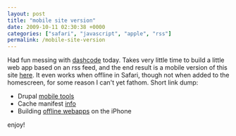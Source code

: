 ```yaml
---
layout: post
title: "mobile site version"
date: 2009-10-11 02:30:38 +0000
categories: ["safari", "javascript", "apple", "rss"]
permalink: /mobile-site-version
---
```




Had fun messing with
[dashcode](http://developer.apple.com/tools/dashcode/) today. Takes very
little time to build a little web app based on an rss feed, and the end
result is a mobile version of this site
[here](http://reluctanthacker.rollett.org/i/). It even works when
offline in Safari, though not when added to the homescreen, for some
reason I can\'t yet fathom. Short link dump:

-   Drupal [mobile tools](http://drupal.org/project/mobile_tools)
-   Cache manifest
    [info](http://blog.robszumski.com/html-5-cache-manifest-and-the-iphone)
-   Building [offline
    webapps](http://www.thecssninja.com/javascript/how-to-create-offline-webapps-on-the-iphone)
    on the iPhone

enjoy!




